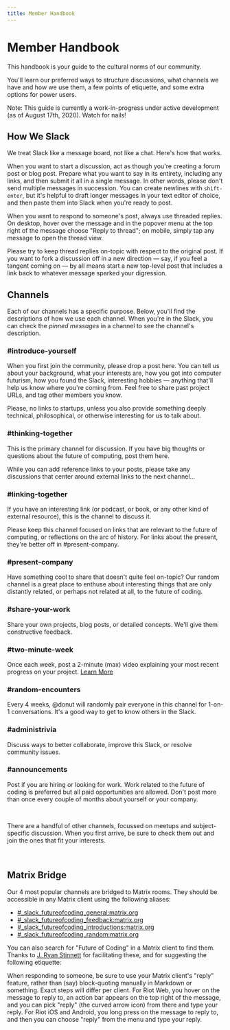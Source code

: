 ```yaml
---
title: Member Handbook
---
```



# Member Handbook

This handbook is your guide to the cultural norms of our community.

You'll learn our preferred ways to structure discussions, what channels we have and how we use them, a few points of etiquette, and some extra options for power users.

Note: This guide is currently a work-in-progress under active development (as of August 17th, 2020). Watch for nails!


## How We Slack

We treat Slack like a message board, not like a chat. Here's how that works.

When you want to start a discussion, act as though you're creating a forum post or blog post. Prepare what you want to say in its entirety, including any links, and then submit it all in a single message. In other words, please don't send multiple messages in succession. You can create newlines with `shift-enter`, but it's helpful to draft longer messages in your text editor of choice, and then paste them into Slack when you're ready to post.

When you want to respond to someone's post, always use threaded replies. On desktop, hover over the message and in the popover menu at the top right of the message choose "Reply to thread"; on mobile, simply tap any message to open the thread view.

Please try to keep thread replies on-topic with respect to the original post. If you want to fork a discussion off in a new direction — say, if you feel a tangent coming on — by all means start a new top-level post that includes a link back to whatever message sparked your digression.


## Channels

Each of our channels has a specific purpose. Below, you'll find the descriptions of how we use each channel. When you're in the Slack, you can check the *pinned messages* in a channel to see the channel's description.

### #introduce-yourself
When you first join the community, please drop a post here. You can tell us about your background, what your interests are, how you got into computer futurism, how you found the Slack, interesting hobbies — anything that'll help us know where you're coming from. Feel free to share past project URLs, and tag other members you know.

Please, no links to startups, unless you also provide something deeply technical, philosophical, or otherwise interesting for us to talk about.

### #thinking-together
This is the primary channel for discussion. If you have big thoughts or questions about the future of computing, post them here.

While you can add reference links to your posts, please take any discussions that center around external links to the next channel...

### #linking-together
If you have an interesting link (or podcast, or book, or any other kind of external resource), this is the channel to discuss it.

Please keep this channel focused on links that are relevant to the future of computing, or reflections on the arc of history. For links about the present, they're better off in #present-company.

### #present-company
Have something cool to share that doesn't quite feel on-topic? Our random channel is a great place to enthuse about interesting things that are only distantly related, or perhaps not related at all, to the future of coding.

### #share-your-work
Share your own projects, blog posts, or detailed concepts. We'll give them constructive feedback.

### #two-minute-week
Once each week, post a 2-minute (max) video explaining your most recent progress on your project. [Learn More](/two-minute-week)

### #random-encounters
Every 4 weeks, @donut will randomly pair everyone in this channel for 1-on-1 conversations. It's a good way to get to know others in the Slack.

### #administrivia
Discuss ways to better collaborate, improve this Slack, or resolve community issues.

### #announcements
Post if you are hiring or looking for work. Work related to the future of coding is preferred but all paid opportunities are allowed. Don't post more than once every couple of months about yourself or your company.

<br>

There are a handful of other channels, focussed on meetups and subject-specific discussion. When you first arrive, be sure to check them out and join the ones that fit your interests.

<br>

## Matrix Bridge
Our 4 most popular channels are bridged to Matrix rooms. They should be accessible in any Matrix client using the following aliases:

* [#_slack_futureofcoding_general:matrix.org](https://matrix.to/#/#_slack_futureofcoding_general:matrix.org)
* [#_slack_futureofcoding_feedback:matrix.org](https://matrix.to/#/#_slack_futureofcoding_feedback:matrix.org)
* [#_slack_futureofcoding_introductions:matrix.org](https://matrix.to/#/#_slack_futureofcoding_introductions:matrix.org)
* [#_slack_futureofcoding_random:matrix.org](https://matrix.to/#/#_slack_futureofcoding_random:matrix.org)

You can also search for "Future of Coding" in a Matrix client to find them. Thanks to [J. Ryan Stinnett](https://twitter.com/jryans) for facilitating these, and for suggesting the following etiquette:

When responding to someone, be sure to use your Matrix client's "reply" feature, rather than (say) block-quoting manually in Markdown or something. Exact steps will differ per client. For Riot Web, you hover on the message to reply to, an action bar appears on the top right of the message, and you can pick "reply" (the curved arrow icon) from there and type your reply. For Riot iOS and Android, you long press on the message to reply to, and then you can choose "reply" from the menu and type your reply.
